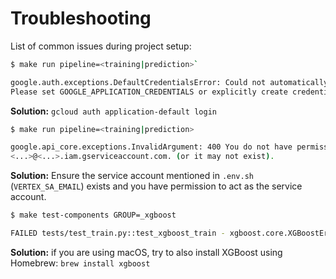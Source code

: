 <!-- 
Copyright 2022 Google LLC

Licensed under the Apache License, Version 2.0 (the "License");
you may not use this file except in compliance with the License.
You may obtain a copy of the License at

    https://www.apache.org/licenses/LICENSE-2.0

Unless required by applicable law or agreed to in writing, software
distributed under the License is distributed on an "AS IS" BASIS,
WITHOUT WARRANTIES OR CONDITIONS OF ANY KIND, either express or implied.
See the License for the specific language governing permissions and
limitations under the License.
 -->

# Troubleshooting

List of common issues during project setup:

```bash
$ make run pipeline=<training|prediction>`

google.auth.exceptions.DefaultCredentialsError: Could not automatically determine credentials. 
Please set GOOGLE_APPLICATION_CREDENTIALS or explicitly create credentials and re-run the application.
```

**Solution:** `gcloud auth application-default login`

```bash
$ make run pipeline=<training|prediction>

google.api_core.exceptions.InvalidArgument: 400 You do not have permission to act as service_account: 
<...>@<...>.iam.gserviceaccount.com. (or it may not exist).
```

**Solution:** Ensure the service account mentioned in `.env.sh` (`VERTEX_SA_EMAIL`) 
exists and you have permission to act as the service account.

```bash
$ make test-components GROUP=_xgboost

FAILED tests/test_train.py::test_xgboost_train - xgboost.core.XGBoostError: XGBoost Library (libxgboost.dylib) could not be loaded.
```

**Solution:** if you are using macOS, try to also install XGBoost using Homebrew: `brew install xgboost`
